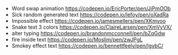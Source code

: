 - Word swap animation https://codepen.io/EricPorter/pen/JjPmOOb
- Sick random generated text https://codepen.io/lefoy/pen/oXadRa
- Impossible effect https://codepen.io/jamesmellers/pen/XKmyoo
- Snake text 3 colors https://codepen.io/ClaireLarsen/pen/XmVyVX/
- alter typing https://codepen.io/brandonmcconnell/pen/bZqGdw
- fire inside text https://codepen.io/Moslim/pen/zwJPgL
- Smokey effect text https://codepen.io/bennettfeely/pen/lgybC/